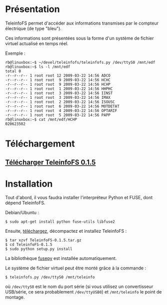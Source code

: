 # Présentation #
TeleinfoFS permet d'accéder aux informations transmises par le compteur électrique (de type "bleu").

Ces informations sont présentées sous la forme d'un système de fichier virtuel actualisé en temps réel.

Exemple :
```
rb@linuxbox:~$ ~/devel/teleinfofs/teleinfofs.py /dev/ttyS0 /mnt/edf
rb@linuxbox:~$ ls -l /mnt/edf
total 0
-r--r--r-- 1 root root 12 2009-03-22 14:56 ADCO
-r--r--r-- 1 root root  9 2009-03-22 14:56 HCHC
-r--r--r-- 1 root root  9 2009-03-22 14:56 HCHP
-r--r--r-- 1 root root  1 2009-03-22 14:56 HHPHC
-r--r--r-- 1 root root  3 2009-03-22 14:56 IINST
-r--r--r-- 1 root root  3 2009-03-22 14:56 IMAX
-r--r--r-- 1 root root  2 2009-03-22 14:56 ISOUSC
-r--r--r-- 1 root root  6 2009-03-22 14:56 MOTDETAT
-r--r--r-- 1 root root  4 2009-03-22 14:56 OPTARIF
-r--r--r-- 1 root root  5 2009-03-22 14:56 PAPP
rb@linuxbox:~$ cat /mnt/edf/HCHP
020623502
```
# Téléchargement #
## [Télécharger TeleinfoFS 0.1.5](http://teleinfofs.googlecode.com/files/TeleinfoFS-0.1.5.tar.gz) ##



# Installation #
Tout d'abord, il vous faudra installer l'interpréteur Python et FUSE, dont dépend TeleinfoFS.

Debian/Ubuntu :
```
$ sudo apt-get install python fuse-utils libfuse2
```

Ensuite, [téléchargez](http://teleinfofs.googlecode.com/files/TeleinfoFS-0.1.5.tar.gz), décompactez et installez TeleinfoFS :
```
$ tar xzvf TeleinfoFS-0.1.5.tar.gz
$ cd TeleinfoFS-0.1.5
$ sudo python setup.py install
```
La bibliothèque [fusepy](http://code.google.com/p/fusepy/) est installée automatiquement.

Le système de fichier virtuel peut être monté grâce à la commande :
```
$ teleinfofs.py /dev/ttyS0 /mnt/teleinfo
```
où `/dev/ttyS0` est le nom du port série (si vous utilisez un convertisseur USB/série, ce sera probablement `/dev/ttyUSB0`) et `/mnt/teleinfo` le point de montage.
